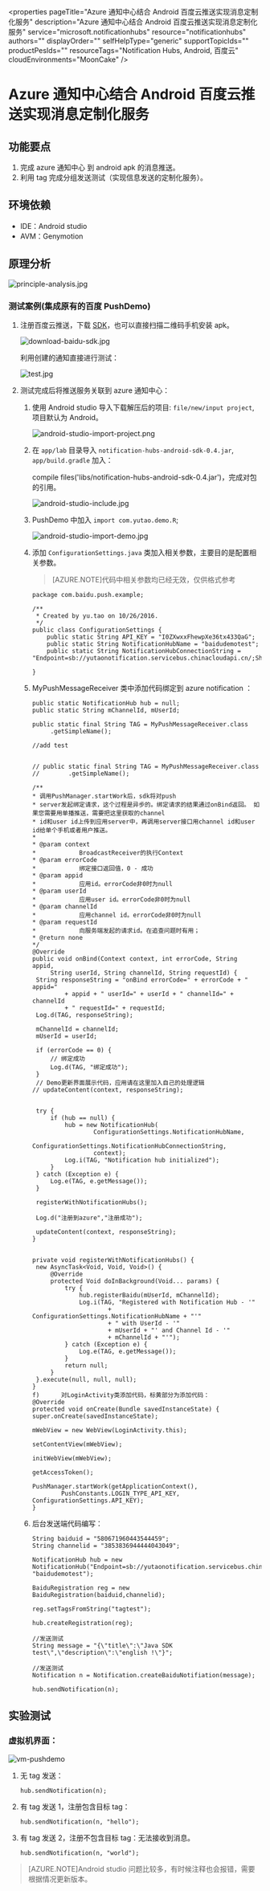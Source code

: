 <properties 
	pageTitle="Azure 通知中心结合 Android 百度云推送实现消息定制化服务" 
	description="Azure 通知中心结合 Android 百度云推送实现消息定制化服务" 
	service="microsoft.notificationhubs"
	resource="notificationhubs"
	authors=""
	displayOrder=""
	selfHelpType="generic"
    supportTopicIds=""
    productPesIds=""
    resourceTags="Notification Hubs, Android, 百度云"​
    cloudEnvironments="MoonCake" 
/>
<tags 
	ms.service="notification-hubs-aog"
	ms.date="" 
	wacn.date="1/12/2016"
/>
# Azure 通知中心结合 Android 百度云推送实现消息定制化服务

## 功能要点

1.	完成 azure 通知中心 到 android apk 的消息推送。
2.	利用 tag 完成分组发送测试（实现信息发送的定制化服务）。

## 环境依赖

- IDE：Android studio
- AVM：Genymotion

## 原理分析

![principle-analysis.jpg](./media/aog-notification-hubs-android-apk-tag-push/principle-analysis.jpg)
 
### 测试案例(集成原有的百度 PushDemo)

1.	注册百度云推送，下载 [SDK](http://boscdn.bpc.baidu.com/channelpush/sdk/Baidu-Push-SDK-Android-L2-5.5.0.50.zip)，也可以直接扫描二维码手机安装 apk。
 
	![download-baidu-sdk.jpg](./media/aog-notification-hubs-android-apk-tag-push/download-baidu-sdk.jpg)

	利用创建的通知直接进行测试：

	![test.jpg](./media/aog-notification-hubs-android-apk-tag-push/test.jpg)

2.	测试完成后将推送服务关联到 azure 通知中心：
	1.	使用 Android studio 导入下载解压后的项目: `file/new/input project`, 项目默认为 Android。

		![android-studio-import-project.png](./media/aog-notification-hubs-android-apk-tag-push/android-studio-import-project.png)

	2.	在 `app/lab` 目录导入 `notification-hubs-android-sdk-0.4.jar`, `app/build.gradle` 加入：

		compile files('libs/notification-hubs-android-sdk-0.4.jar')，完成对包的引用。

		![android-studio-include.jpg](./media/aog-notification-hubs-android-apk-tag-push/android-studio-include.jpg)

	3.	PushDemo 中加入 `import com.yutao.demo.R`;

		![android-studio-import-demo.jpg](./media/aog-notification-hubs-android-apk-tag-push/android-studio-import-demo.jpg)

	4.	添加 `ConfigurationSettings.java` 类加入相关参数，主要目的是配置相关参数。
	
		>[AZURE.NOTE]代码中相关参数均已经无效，仅供格式参考

			package com.baidu.push.example;
			
			/**
			 * Created by yu.tao on 10/26/2016.
			 */
			public class ConfigurationSettings {
			    public static String API_KEY = "I0ZXwxxFhewpXe36tx433QaG";
			    public static String NotificationHubName = "baidudemotest";
			    public static String NotificationHubConnectionString = "Endpoint=sb://yutaonotification.servicebus.chinacloudapi.cn/;SharedAccessKeyName=DefaultListenSharedAccessSignature;SharedAccessKey=4RyJjHcAm7PW9Tr83S5PQ9Qbi/AqbYFl2PfSACGI1UY=";
			
			}

	5.	MyPushMessageReceiver 类中添加代码绑定到 azure notification ：

			public static NotificationHub hub = null;
			public static String mChannelId, mUserId;
			
			public static final String TAG = MyPushMessageReceiver.class
			     .getSimpleName();
			
			//add test
			
			
			// public static final String TAG = MyPushMessageReceiver.class
			//        .getSimpleName();
			
			/**
			* 调用PushManager.startWork后，sdk将对push
			* server发起绑定请求，这个过程是异步的。绑定请求的结果通过onBind返回。 如果您需要用单播推送，需要把这里获取的channel
			* id和user id上传到应用server中，再调用server接口用channel id和user id给单个手机或者用户推送。
			*
			* @param context
			*            BroadcastReceiver的执行Context
			* @param errorCode
			*            绑定接口返回值，0 - 成功
			* @param appid
			*            应用id。errorCode非0时为null
			* @param userId
			*            应用user id。errorCode非0时为null
			* @param channelId
			*            应用channel id。errorCode非0时为null
			* @param requestId
			*            向服务端发起的请求id。在追查问题时有用；
			* @return none
			*/
			@Override
			public void onBind(Context context, int errorCode, String appid,
			     String userId, String channelId, String requestId) {
			 String responseString = "onBind errorCode=" + errorCode + " appid="
			         + appid + " userId=" + userId + " channelId=" + channelId
			         + " requestId=" + requestId;
			 Log.d(TAG, responseString);
			
			 mChannelId = channelId;
			 mUserId = userId;
			
			 if (errorCode == 0) {
			     // 绑定成功
			     Log.d(TAG, "绑定成功");
			 }
			 // Demo更新界面展示代码，应用请在这里加入自己的处理逻辑
			// updateContent(context, responseString);
			
			
			 try {
			     if (hub == null) {
			         hub = new NotificationHub(
			                 ConfigurationSettings.NotificationHubName,
			                 ConfigurationSettings.NotificationHubConnectionString,
			                 context);
			         Log.i(TAG, "Notification hub initialized");
			     }
			 } catch (Exception e) {
			     Log.e(TAG, e.getMessage());
			 }
			
			 registerWithNotificationHubs();
			
			 Log.d("注册到azure","注册成功");
			
			 updateContent(context, responseString);
			}
			
			
			private void registerWithNotificationHubs() {
			 new AsyncTask<Void, Void, Void>() {
			     @Override
			     protected Void doInBackground(Void... params) {
			         try {
			             hub.registerBaidu(mUserId, mChannelId);
			             Log.i(TAG, "Registered with Notification Hub - '"
			                     + ConfigurationSettings.NotificationHubName + "'"
			                     + " with UserId - '"
			                     + mUserId + "' and Channel Id - '"
			                     + mChannelId + "'");
			         } catch (Exception e) {
			             Log.e(TAG, e.getMessage());
			         }
			         return null;
			     }
			 }.execute(null, null, null);
			}
			f)      对LoginActivity类添加代码，标黄部分为添加代码：
			@Override
			protected void onCreate(Bundle savedInstanceState) {
			super.onCreate(savedInstanceState);
			
			mWebView = new WebView(LoginActivity.this);
			
			setContentView(mWebView);
			
			initWebView(mWebView);
			
			getAccessToken();
			
			PushManager.startWork(getApplicationContext(),
			        PushConstants.LOGIN_TYPE_API_KEY, ConfigurationSettings.API_KEY);
			}

	6.	后台发送端代码编写：

			String baiduid = "580671960443544459";
			String channelid = "3853836944444043049";
								
			NotificationHub hub = new NotificationHub("Endpoint=sb://yutaonotification.servicebus.chinacloudapi.cn/;SharedAccessKeyName=DefaultFullSharedAccessSignature;SharedAccessKey=8xCem7s4223GB/rSLvTi222OhjMBHF5NDwUoTZ8KPTA=", "baidudemotest");
					
			BaiduRegistration reg = new BaiduRegistration(baiduid,channelid);
					
			reg.setTagsFromString("tagtest");
					
			hub.createRegistration(reg);
					
			//发送测试
			String message = "{\"title\":\"Java SDK test\",\"description\":\"english !\"}";
					
			//发送测试
			Notification n = Notification.createBaiduNotifiation(message);
				
			hub.sendNotification(n);

## 实验测试

### 虚拟机界面：

![vm-pushdemo](./media/aog-notification-hubs-android-apk-tag-push/vm-pushdemo.jpg)

1.	无 tag 发送：

		hub.sendNotification(n);
 
2.	有 tag 发送 1，注册包含目标 tag：

		hub.sendNotification(n, "hello");
 
3.	有 tag 发送 2，注册不包含目标 tag：无法接收到消息。

		hub.sendNotification(n, "world");

>[AZURE.NOTE]Android studio 问题比较多，有时候注释也会报错，需要根据情况更新版本。
 
